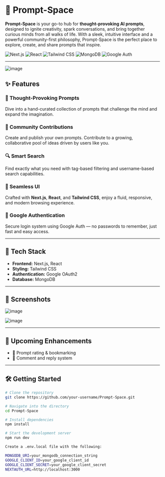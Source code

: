 # 🚀 Prompt-Space

**Prompt-Space** is your go-to hub for **thought-provoking AI prompts**, designed to ignite creativity, spark conversations, and bring together curious minds from all walks of life. With a sleek, intuitive interface and a powerful community-first philosophy, Prompt-Space is the perfect place to explore, create, and share prompts that inspire.

![Next.js](https://img.shields.io/badge/Next.js-000?style=for-the-badge&logo=next.js&logoColor=white)
![React](https://img.shields.io/badge/React-20232a?style=for-the-badge&logo=react&logoColor=61DAFB)
![Tailwind CSS](https://img.shields.io/badge/TailwindCSS-0ea5e9?style=for-the-badge&logo=tailwindcss&logoColor=white)
![MongoDB](https://img.shields.io/badge/MongoDB-10aa50?style=for-the-badge&logo=mongodb&logoColor=white)
![Google Auth](https://img.shields.io/badge/GoogleAuth-FBC02D?style=for-the-badge&logo=google&logoColor=white)

---

![image](https://github.com/user-attachments/assets/af30026b-1bc5-4d58-85bd-4b8a31360365)


## ✨ Features

### 🌟 Thought-Provoking Prompts  
Dive into a hand-curated collection of prompts that challenge the mind and expand the imagination.

### 🤝 Community Contributions  
Create and publish your own prompts. Contribute to a growing, collaborative pool of ideas driven by users like you.

### 🔍 Smart Search  
Find exactly what you need with tag-based filtering and username-based search capabilities.

### 🧭 Seamless UI  
Crafted with **Next.js**, **React**, and **Tailwind CSS**, enjoy a fluid, responsive, and modern browsing experience.

### 🔐 Google Authentication  
Secure login system using Google Auth — no passwords to remember, just fast and easy access.

---

## 📂 Tech Stack

- **Frontend:** Next.js, React
- **Styling:** Tailwind CSS
- **Authentication:** Google OAuth2
- **Database:** MongoDB

---

## 📸 Screenshots 
![image](https://github.com/user-attachments/assets/3a7731c8-4b08-48a8-b45c-5158be519523)

![image](https://github.com/user-attachments/assets/ce78a372-36fb-4641-8609-14e64fb6c494)

---

## 🚧 Upcoming Enhancements

- 🧠 Prompt rating & bookmarking  
- 💬 Comment and reply system  
 

---

## 🛠️ Getting Started

```bash
# Clone the repository
git clone https://github.com/your-username/Prompt-Space.git

# Navigate into the directory
cd Prompt-Space

# Install dependencies
npm install

# Start the development server
npm run dev

Create a .env.local file with the following:

MONGODB_URI=your_mongodb_connection_string
GOOGLE_CLIENT_ID=your_google_client_id
GOOGLE_CLIENT_SECRET=your_google_client_secret
NEXTAUTH_URL=http://localhost:3000
